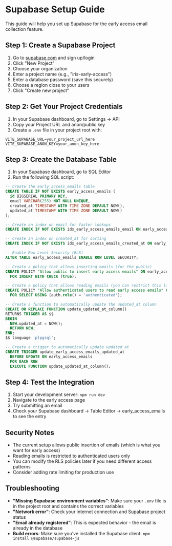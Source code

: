 # Supabase Setup Guide

This guide will help you set up Supabase for the early access email collection feature.

## Step 1: Create a Supabase Project

1. Go to [supabase.com](https://supabase.com) and sign up/login
2. Click "New Project"
3. Choose your organization
4. Enter a project name (e.g., "iris-early-access")
5. Enter a database password (save this securely)
6. Choose a region close to your users
7. Click "Create new project"

## Step 2: Get Your Project Credentials

1. In your Supabase dashboard, go to Settings → API
2. Copy your Project URL and anon/public key
3. Create a `.env` file in your project root with:

```env
VITE_SUPABASE_URL=your_project_url_here
VITE_SUPABASE_ANON_KEY=your_anon_key_here
```

## Step 3: Create the Database Table

1. In your Supabase dashboard, go to SQL Editor
2. Run the following SQL script:

```sql
-- Create the early_access_emails table
CREATE TABLE IF NOT EXISTS early_access_emails (
  id BIGSERIAL PRIMARY KEY,
  email VARCHAR(255) NOT NULL UNIQUE,
  created_at TIMESTAMP WITH TIME ZONE DEFAULT NOW(),
  updated_at TIMESTAMP WITH TIME ZONE DEFAULT NOW()
);

-- Create an index on email for faster lookups
CREATE INDEX IF NOT EXISTS idx_early_access_emails_email ON early_access_emails(email);

-- Create an index on created_at for sorting
CREATE INDEX IF NOT EXISTS idx_early_access_emails_created_at ON early_access_emails(created_at);

-- Enable Row Level Security (RLS)
ALTER TABLE early_access_emails ENABLE ROW LEVEL SECURITY;

-- Create a policy that allows inserting emails (for the public)
CREATE POLICY "Allow public to insert early access emails" ON early_access_emails
  FOR INSERT WITH CHECK (true);

-- Create a policy that allows reading emails (you can restrict this later)
CREATE POLICY "Allow authenticated users to read early access emails" ON early_access_emails
  FOR SELECT USING (auth.role() = 'authenticated');

-- Create a function to automatically update the updated_at column
CREATE OR REPLACE FUNCTION update_updated_at_column()
RETURNS TRIGGER AS $$
BEGIN
  NEW.updated_at = NOW();
  RETURN NEW;
END;
$$ language 'plpgsql';

-- Create a trigger to automatically update updated_at
CREATE TRIGGER update_early_access_emails_updated_at
  BEFORE UPDATE ON early_access_emails
  FOR EACH ROW
  EXECUTE FUNCTION update_updated_at_column();
```

## Step 4: Test the Integration

1. Start your development server: `npm run dev`
2. Navigate to the early access page
3. Try submitting an email
4. Check your Supabase dashboard → Table Editor → early_access_emails to see the entry

## Security Notes

- The current setup allows public insertion of emails (which is what you want for early access)
- Reading emails is restricted to authenticated users only
- You can modify the RLS policies later if you need different access patterns
- Consider adding rate limiting for production use

## Troubleshooting

- **"Missing Supabase environment variables"**: Make sure your `.env` file is in the project root and contains the correct variables
- **"Network error"**: Check your internet connection and Supabase project status
- **"Email already registered"**: This is expected behavior - the email is already in the database
- **Build errors**: Make sure you've installed the Supabase client: `npm install @supabase/supabase-js` 